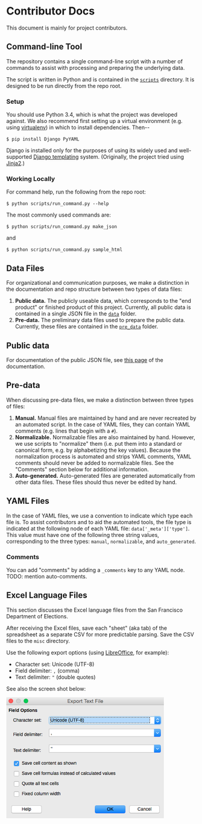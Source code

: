 # Contributor Docs

This document is mainly for project contributors.


## Command-line Tool

The repository contains a single command-line script with a number of
commands to assist with processing and preparing the underlying data.

The script is written in Python and is contained in the
[`scripts`][path_scripts] directory.  It is designed to be run directly
from the repo root.


### Setup

You should use Python 3.4, which is what the project was developed against.
We also recommend first setting up a virtual environment (e.g. using
[virtualenv][virtualenv]) in which to install dependencies.  Then--

    $ pip install Django PyYAML

Django is installed only for the purposes of using its widely used
and well-supported [Django templating][django_templates] system.
(Originally, the project tried using [Jinja2][jinja2].)


### Working Locally

For command help, run the following from the repo root:

    $ python scripts/run_command.py --help

The most commonly used commands are:

    $ python scripts/run_command.py make_json

and

    $ python scripts/run_command.py sample_html


## Data Files

For organizational and communication purposes, we make a distinction in the
documentation and repo structure between two types of data files:

1. **Public data.**  The publicly useable data, which corresponds to the
   "end product" or finished product of this project.  Currently, all public
   data is contained in a single JSON file in the [`data`][path_data] folder.
2. **Pre-data.**  The preliminary data files used to prepare the public data.
   Currently, these files are contained in the [`pre_data`][path_pre_data]
   folder.


## Public data

For documentation of the public JSON file, see [this page][path_docs_json]
of the documentation.


## Pre-data

When discussing pre-data files, we make a distinction between three types
of files:

1. **Manual.**  Manual files are maintained by hand and are never
   recreated by an automated script.  In the case of YAML files, they can
   contain YAML comments (e.g. lines that begin with a `#`).
2. **Normalizable.**  Normalizable files are also maintained by hand.
   However, we use scripts to "normalize" them (i.e. put them into a
   standard or canonical form, e.g. by alphabetizing the key values).
   Because the normalization process is automated and strips YAML comments,
   YAML comments should never be added to normalizable files.
   See the "Comments" section below for additional information.
3. **Auto-generated.**  Auto-generated files are generated automatically
   from other data files.  These files should thus never be edited by hand.


## YAML Files

In the case of YAML files, we use a convention to indicate which type
each file is.  To assist contributors and to aid the automated tools, the
file type is indicated at the following node of each YAML file:
`data['_meta']['type']`.  This value must have one of the following three
string values, corresponding to the three types: `manual`, `normalizable`,
and `auto_generated`.


### Comments

You can add "comments" by adding a `_comments` key to any YAML node.
TODO: mention auto-comments.


## Excel Language Files

This section discusses the Excel language files from the San Francisco
Department of Elections.

After receiving the Excel files, save each "sheet" (aka tab) of the
spreadsheet as a separate CSV for more predictable parsing.
Save the CSV files to the `misc` directory.

Use the following export options (using [LibreOffice][libre_office],
for example):

* Character set: Unicode (UTF-8)
* Field delimiter: `,` (comma)
* Text delimiter: `"` (double quotes)

See also the screen shot below:

![](images/excel_to_csv.png "Options to Export Excel to CSV")


[django_templates]: https://docs.djangoproject.com/en/stable/topics/templates
[jinja2]: http://jinja.pocoo.org/docs/
[path_data]: ../data
[path_docs_json]: json.md
[path_pre_data]: ../pre_data
[path_scripts]: ../scripts
[public_data]: develop.md
[libre_office]: http://www.libreoffice.org/
[virtualenv]: https://pypi.python.org/pypi/virtualenv/
